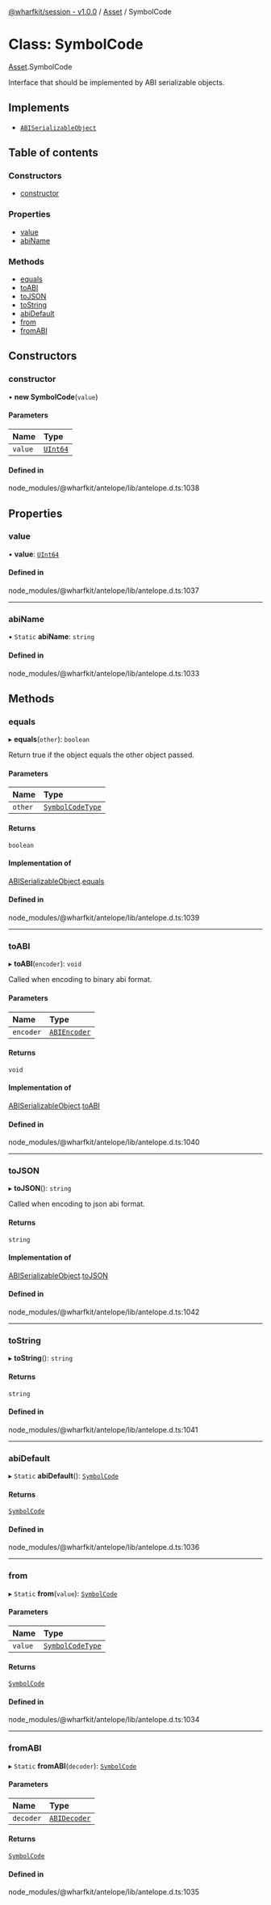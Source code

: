 [@wharfkit/session - v1.0.0](/docs/testREADME.md) / [Asset](/docs/testmodules/Asset.md) / SymbolCode

# Class: SymbolCode

[Asset](/docs/testmodules/Asset.md).SymbolCode

Interface that should be implemented by ABI serializable objects.

## Implements

- [`ABISerializableObject`](/docs/testinterfaces/ABISerializableObject.md)

## Table of contents

### Constructors

- [constructor](/docs/testclasses/Asset.SymbolCode.md#constructor)

### Properties

- [value](/docs/testclasses/Asset.SymbolCode.md#value)
- [abiName](/docs/testclasses/Asset.SymbolCode.md#abiname)

### Methods

- [equals](/docs/testclasses/Asset.SymbolCode.md#equals)
- [toABI](/docs/testclasses/Asset.SymbolCode.md#toabi)
- [toJSON](/docs/testclasses/Asset.SymbolCode.md#tojson)
- [toString](/docs/testclasses/Asset.SymbolCode.md#tostring)
- [abiDefault](/docs/testclasses/Asset.SymbolCode.md#abidefault)
- [from](/docs/testclasses/Asset.SymbolCode.md#from)
- [fromABI](/docs/testclasses/Asset.SymbolCode.md#fromabi)

## Constructors

### constructor

• **new SymbolCode**(`value`)

#### Parameters

| Name | Type |
| :------ | :------ |
| `value` | [`UInt64`](/docs/testclasses/UInt64.md) |

#### Defined in

node_modules/@wharfkit/antelope/lib/antelope.d.ts:1038

## Properties

### value

• **value**: [`UInt64`](/docs/testclasses/UInt64.md)

#### Defined in

node_modules/@wharfkit/antelope/lib/antelope.d.ts:1037

___

### abiName

▪ `Static` **abiName**: `string`

#### Defined in

node_modules/@wharfkit/antelope/lib/antelope.d.ts:1033

## Methods

### equals

▸ **equals**(`other`): `boolean`

Return true if the object equals the other object passed.

#### Parameters

| Name | Type |
| :------ | :------ |
| `other` | [`SymbolCodeType`](/docs/testmodules/Asset.md#symbolcodetype) |

#### Returns

`boolean`

#### Implementation of

[ABISerializableObject](/docs/testinterfaces/ABISerializableObject.md).[equals](/docs/testinterfaces/ABISerializableObject.md#equals)

#### Defined in

node_modules/@wharfkit/antelope/lib/antelope.d.ts:1039

___

### toABI

▸ **toABI**(`encoder`): `void`

Called when encoding to binary abi format.

#### Parameters

| Name | Type |
| :------ | :------ |
| `encoder` | [`ABIEncoder`](/docs/testclasses/ABIEncoder.md) |

#### Returns

`void`

#### Implementation of

[ABISerializableObject](/docs/testinterfaces/ABISerializableObject.md).[toABI](/docs/testinterfaces/ABISerializableObject.md#toabi)

#### Defined in

node_modules/@wharfkit/antelope/lib/antelope.d.ts:1040

___

### toJSON

▸ **toJSON**(): `string`

Called when encoding to json abi format.

#### Returns

`string`

#### Implementation of

[ABISerializableObject](/docs/testinterfaces/ABISerializableObject.md).[toJSON](/docs/testinterfaces/ABISerializableObject.md#tojson)

#### Defined in

node_modules/@wharfkit/antelope/lib/antelope.d.ts:1042

___

### toString

▸ **toString**(): `string`

#### Returns

`string`

#### Defined in

node_modules/@wharfkit/antelope/lib/antelope.d.ts:1041

___

### abiDefault

▸ `Static` **abiDefault**(): [`SymbolCode`](/docs/testclasses/Asset.SymbolCode.md)

#### Returns

[`SymbolCode`](/docs/testclasses/Asset.SymbolCode.md)

#### Defined in

node_modules/@wharfkit/antelope/lib/antelope.d.ts:1036

___

### from

▸ `Static` **from**(`value`): [`SymbolCode`](/docs/testclasses/Asset.SymbolCode.md)

#### Parameters

| Name | Type |
| :------ | :------ |
| `value` | [`SymbolCodeType`](/docs/testmodules/Asset.md#symbolcodetype) |

#### Returns

[`SymbolCode`](/docs/testclasses/Asset.SymbolCode.md)

#### Defined in

node_modules/@wharfkit/antelope/lib/antelope.d.ts:1034

___

### fromABI

▸ `Static` **fromABI**(`decoder`): [`SymbolCode`](/docs/testclasses/Asset.SymbolCode.md)

#### Parameters

| Name | Type |
| :------ | :------ |
| `decoder` | [`ABIDecoder`](/docs/testclasses/ABIDecoder.md) |

#### Returns

[`SymbolCode`](/docs/testclasses/Asset.SymbolCode.md)

#### Defined in

node_modules/@wharfkit/antelope/lib/antelope.d.ts:1035
